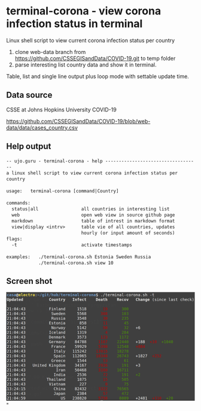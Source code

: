 # terminal-corona - view corona infection status in terminal

Linux shell script to view current corona infection status per country

1. clone web-data branch from https://github.com/CSSEGISandData/COVID-19.git to temp folder
2. parse interesting list country data and show it in terminal.

Table, list and single line output plus loop mode with settable update time.


## Data source

CSSE at Johns Hopkins University COVID-19

https://github.com/CSSEGISandData/COVID-19/blob/web-data/data/cases_country.csv


## Help output

    -- ujo.guru - terminal-corona - help -----------------------------------
    a linux shell script to view current corona infection status per country

    usage:   terminal-corona [command|Country]

    commands:
      status|all                all countries in interesting list
      web                       open web view in source github page
      markdown                  table of intrest in markdown format
      view|display <intrv>      table vie of all countries, updates
                                hourly (or input amount of seconds)
    flags:
      -t                        activate timestamps

    examples:   ./terminal-corona.sh Estonia Sweden Russia
                ./terminal-corona.sh view 10


## Screen shot

![](terminal-corona.png)"
